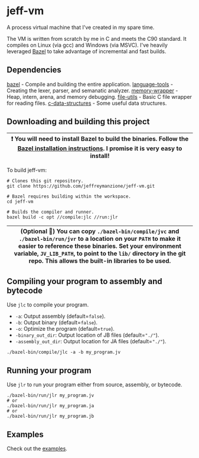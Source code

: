 # jeff-vm

A process virtual machine that I've created in my spare time.

The VM is written from scratch by me in C and meets the C90 standard. It compiles on Linux (via gcc) and Windows (via MSVC). I've heavily leveraged [Bazel](https://bazel.build/) to take advantage of incremental and fast builds.

## Dependencies

[bazel](https://bazel.build/) - Compile and building the entire application.
[language-tools](https://github.com/jeffreymanzione/language-tools) - Creating the lexer, parser, and semanatic analyzer.
[memory-wrapper](https://github.com/jeffreymanzione/memory-wrapper) - Heap, intern, arena, and memory debugging.
[file-utils](https://github.com/jeffreymanzione/file-utils) - Basic C file wrapper for reading files.
[c-data-structures](https://github.com/jeffreymanzione/c-data-structures) - Some useful data structures.

## Downloading and building this project

| :exclamation: You will need to install Bazel to build the binaries. Follow the [Bazel installation instructions](https://bazel.build/install). I promise it is very easy to install! |
|-|

To build jeff-vm:

```shell
# Clones this git repository.
git clone https://github.com/jeffreymanzione/jeff-vm.git

# Bazel requires building within the workspace.
cd jeff-vm

# Builds the compiler and runner.
bazel build -c opt //compile:jlc //run:jlr
```

| (Optional :100:) You can copy `./bazel-bin/compile/jvc` and `./bazel-bin/run/jvr` to a location on your `PATH` to make it easier to reference these binaries. Set your environment variable, `JV_LIB_PATH`, to point to the `lib/` directory in the git repo. This allows the built-in libraries to be used.|
|-|

## Compiling your program to assembly and bytecode

Use `jlc` to compile your program.

* `-a`: Output assembly (default=`false`).
* `-b`: Output binary (default=`false`).
* `-o`: Optimize the program (default=`true`).
* `-binary_out_dir`: Output location of JB files (default=`"./"`).
* `-assembly_out_dir`: Output location for JA files (default=`"./"`).

```shell
./bazel-bin/compile/jlc -a -b my_program.jv
```

## Running your program

Use `jlr` to run your program either from source, assembly, or bytecode.

```shell
./bazel-bin/run/jlr my_program.jv
# or
./bazel-bin/run/jlr my_program.ja
# or
./bazel-bin/run/jlr my_program.jb
```

## Examples

Check out the [examples](https://github.com/jeffreymanzione/jeff-vm/tree/master/examples).
